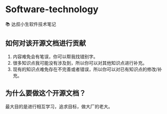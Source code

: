 # Software-technology
📚 达叔小生软件技术笔记

## 如何对该开源文档进行贡献

1. 内容难免会有笔误，你可以帮我找错别字。
2. 很多知识点我可能没有涉及到，所以你可以对其他知识点进行补充。
3. 现有的知识点难免存在不完善或者错误，所以你可以对已有知识点的修改/补充。

## 为什么要做这个开源文档？

最大目的是进行相互学习，追求目标，做大厂的老大。